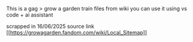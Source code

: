 This is a gag > grow a garden train files from wiki
you can use it using vs code + ai assistant


scrapped in 16/06/2025
source link [[https://growagarden.fandom.com/wiki/Local_Sitemap]]
